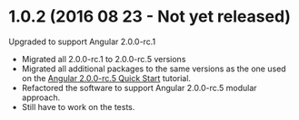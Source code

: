 # 1.0.2 (2016 08 23 - Not yet released)
Upgraded to support Angular 2.0.0-rc.1
* Migrated all 2.0.0-rc.1 to 2.0.0-rc.5 versions
* Migrated all additional packages to the same versions as the one used on the [Angular 2.0.0-rc.5 Quick Start](https://angular.io/docs/ts/latest/quickstart.html) tutorial.
* Refactored the software to support Angular 2.0.0-rc.5 modular approach.
* Still have to work on the tests.
